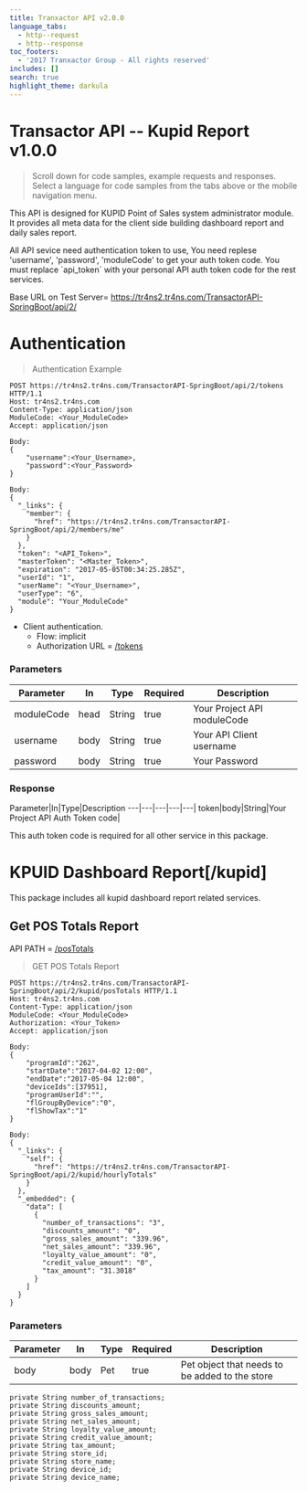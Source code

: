 ```yaml
---
title: Tranxactor API v2.0.0
language_tabs:
  - http--request
  - http--response
toc_footers:
  - '2017 Tranxactor Group - All rights reserved'
includes: []
search: true
highlight_theme: darkula
---
```


# Transactor API -- Kupid Report v1.0.0

> Scroll down for code samples, example requests and responses. Select a language for code samples from the tabs above or the mobile navigation menu.

This API is designed for KUPID Point of Sales system administrator module. It provides all meta data for the client side building dashboard report and daily sales report.

<aside class="notice">
    All API sevice need authentication token to use, You need replese 'username', 'password', 'moduleCode' to get your auth token code. 
    You must replace `api_token` with your personal API auth token code for the rest services. 
</aside>

Base URL on Test Server= <a href="https://tr4ns2.tr4ns.com/TransactorAPI-SpringBoot/api/2/">https://tr4ns2.tr4ns.com/TransactorAPI-SpringBoot/api/2/</a>

# Authentication

> Authentication Example

````http--request
POST https://tr4ns2.tr4ns.com/TransactorAPI-SpringBoot/api/2/tokens HTTP/1.1
Host: tr4ns2.tr4ns.com
Content-Type: application/json
ModuleCode: <Your_ModuleCode>
Accept: application/json    

Body:
{
	"username":<Your_Username>,
	"password":<Your_Password>
}
````
````http--response
Body:
{
  "_links": {
    "member": {
      "href": "https://tr4ns2.tr4ns.com/TransactorAPI-SpringBoot/api/2/members/me"
    }
  },
  "token": "<API_Token>",
  "masterToken": "<Master_Token>",
  "expiration": "2017-05-05T00:34:25.285Z",
  "userId": "1",
  "userName": "<Your_Username>",
  "userType": "6",
  "module": "Your_ModuleCode"
}

````

- Client authentication. 
    - Flow: implicit
    - Authorization URL = [/tokens](https://tr4ns2.tr4ns.com/TransactorAPI-SpringBoot/api/2/tokens)

### Parameters

Parameter|In|Type|Required|Description
---|---|---|---|---|
moduleCode|head|String|true|Your Project API moduleCode|
username|body|String|true|Your API Client username|
password|body|String|true|Your Password|

### Response

Parameter|In|Type|Description
---|---|---|---|---|
token|body|String|Your Project API Auth Token code|

<aside class="notice">
    This auth token code is required for all other service in this package. 
</aside>

# KPUID Dashboard Report[/kupid]

This package includes all kupid dashboard report related services.


## Get POS Totals Report
API PATH = [/posTotals](https://tr4ns2.tr4ns.com/TransactorAPI-SpringBoot/api/2/kupid/posTotals)

> GET POS Totals Report
````http--request
POST https://tr4ns2.tr4ns.com/TransactorAPI-SpringBoot/api/2/kupid/posTotals HTTP/1.1
Host: tr4ns2.tr4ns.com
Content-Type: application/json
ModuleCode: <Your_ModuleCode>
Authorization: <Your_Token>
Accept: application/json    

Body:
{
	"programId":"262",
	"startDate":"2017-04-02 12:00",
	"endDate":"2017-05-04 12:00",
	"deviceIds":[37951],
	"programUserId":"",
	"flGroupByDevice":"0",
	"flShowTax":"1"
}

````

````http--response
Body:
{
  "_links": {
    "self": {
      "href": "https://tr4ns2.tr4ns.com/TransactorAPI-SpringBoot/api/2/kupid/hourlyTotals"
    }
  },
  "_embedded": {
    "data": [
      {
        "number_of_transactions": "3",
        "discounts_amount": "0",
        "gross_sales_amount": "339.96",
        "net_sales_amount": "339.96",
        "loyalty_value_amount": "0",
        "credit_value_amount": "0",
        "tax_amount": "31.3018"
      }
    ]
  }
}

````
### Parameters

Parameter|In|Type|Required|Description
---|---|---|---|---|
body|body|Pet|true|Pet object that needs to be added to the store





    private String number_of_transactions;
    private String discounts_amount;
    private String gross_sales_amount;
    private String net_sales_amount;
    private String loyalty_value_amount;
    private String credit_value_amount;
    private String tax_amount;
    private String store_id;
    private String store_name;
    private String device_id;
    private String device_name;